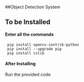##Object Detection System

## To be Installed

#### Enter all the commands

```http
 pip install opencv-contrib-python
 pip install --upgrade pip
 pip install cvlib
```

#### After Installing

Run the provided code
